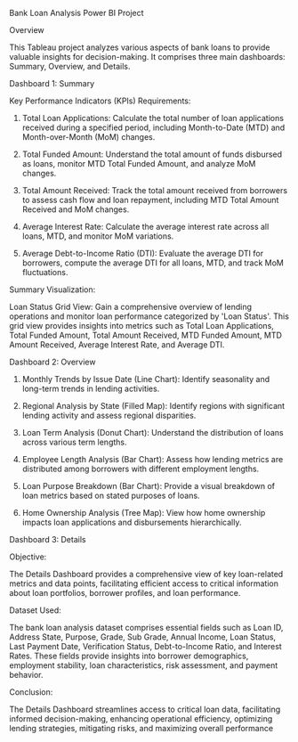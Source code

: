 Bank Loan Analysis Power BI Project

Overview

This Tableau project analyzes various aspects of bank loans to provide valuable insights for decision-making. It comprises three main dashboards: Summary, Overview, and Details.

Dashboard 1: Summary

Key Performance Indicators (KPIs) Requirements:
1. Total Loan Applications: Calculate the total number of loan applications received during a specified period, including Month-to-Date (MTD) and Month-over-Month (MoM) changes.

2. Total Funded Amount: Understand the total amount of funds disbursed as loans, monitor MTD Total Funded Amount, and analyze MoM changes.

3. Total Amount Received: Track the total amount received from borrowers to assess cash flow and loan repayment, including MTD Total Amount Received and MoM changes.

4. Average Interest Rate: Calculate the average interest rate across all loans, MTD, and monitor MoM variations.

5. Average Debt-to-Income Ratio (DTI): Evaluate the average DTI for borrowers, compute the average DTI for all loans, MTD, and track MoM fluctuations.

Summary Visualization:

Loan Status Grid View: Gain a comprehensive overview of lending operations and monitor loan performance categorized by 'Loan Status'. This grid view provides insights into metrics such as Total Loan Applications, Total Funded Amount, Total Amount Received, MTD Funded Amount, MTD Amount Received, Average Interest Rate, and Average DTI.

Dashboard 2: Overview

1. Monthly Trends by Issue Date (Line Chart): Identify seasonality and long-term trends in lending activities.

2. Regional Analysis by State (Filled Map): Identify regions with significant lending activity and assess regional disparities.

3. Loan Term Analysis (Donut Chart): Understand the distribution of loans across various term lengths.

4. Employee Length Analysis (Bar Chart): Assess how lending metrics are distributed among borrowers with different employment lengths.

5. Loan Purpose Breakdown (Bar Chart): Provide a visual breakdown of loan metrics based on stated purposes of loans.

6. Home Ownership Analysis (Tree Map): View how home ownership impacts loan applications and disbursements hierarchically.

Dashboard 3: Details

Objective:

The Details Dashboard provides a comprehensive view of key loan-related metrics and data points, facilitating efficient access to critical information about loan portfolios, borrower profiles, and loan performance.

Dataset Used:

The bank loan analysis dataset comprises essential fields such as Loan ID, Address State, Purpose, Grade, Sub Grade, Annual Income, Loan Status, Last Payment Date, Verification Status, Debt-to-Income Ratio, and Interest Rates. These fields provide insights into borrower demographics, employment stability, loan characteristics, risk assessment, and payment behavior.

Conclusion:

The Details Dashboard streamlines access to critical loan data, facilitating informed decision-making, enhancing operational efficiency, optimizing lending strategies, mitigating risks, and maximizing overall performance
